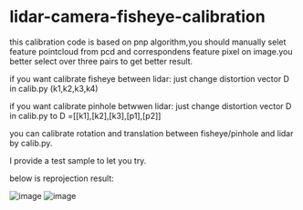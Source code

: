 # lidar-camera-fisheye-calibration

this calibration code is based on pnp algorithm,you should manually selet feature pointcloud from pcd and correspondens feature pixel on image.you better select over 
three pairs to get better result.

if you want calibrate fisheye between lidar: just change distortion vector D in calib.py (k1,k2,k3,k4)

if you want calibrate pinhole betwwen lidar: just change distortion vector D in calib.py to D =[[k1],[k2],[k3],[p1],[p2]]

you can calibrate rotation and translation between fisheye/pinhole and lidar by calib.py.

I provide a test sample to let you try.

below is reprojection result:


![image](https://user-images.githubusercontent.com/42079541/215654599-92a5e60d-8b7d-437f-8c54-6d151bbc3eaa.png)
![image](https://user-images.githubusercontent.com/42079541/215656758-37db25f5-d28c-4bae-9816-c29b12055792.png)

